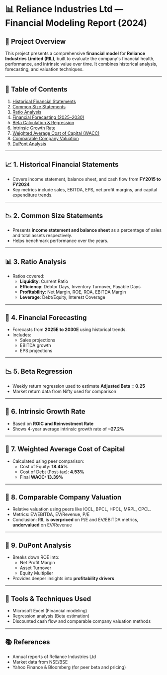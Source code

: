 
# 📊 Reliance Industries Ltd — Financial Modeling Report (2024)

## 📁 Project Overview

This project presents a comprehensive **financial model** for **Reliance Industries Limited (RIL)**, built to evaluate the company's financial health, performance, and intrinsic value over time. It combines historical analysis, forecasting, and valuation techniques.

---

## 📌 Table of Contents

1. [Historical Financial Statements](#1-historical-financial-statements)  
2. [Common Size Statements](#2-common-size-statements)  
3. [Ratio Analysis](#3-ratio-analysis)  
4. [Financial Forecasting (2025–2030)](#4-financial-forecasting)  
5. [Beta Calculation & Regression](#5-beta-regression)  
6. [Intrinsic Growth Rate](#6-intrinsic-growth-rate)  
7. [Weighted Average Cost of Capital (WACC)](#7-weighted-average-cost-of-capital)  
8. [Comparable Company Valuation](#8-comparable-company-valuation)  
9. [DuPont Analysis](#9-dupont-analysis)

---

## 📈 1. Historical Financial Statements

- Covers income statement, balance sheet, and cash flow from **FY2015 to FY2024**
- Key metrics include sales, EBITDA, EPS, net profit margins, and capital expenditure trends.

---

## 📉 2. Common Size Statements

- Presents **income statement and balance sheet** as a percentage of sales and total assets respectively.
- Helps benchmark performance over the years.

---

## 📊 3. Ratio Analysis

- Ratios covered:  
  - **Liquidity**: Current Ratio  
  - **Efficiency**: Debtor Days, Inventory Turnover, Payable Days  
  - **Profitability**: Net Margin, ROE, ROA, EBITDA Margin  
  - **Leverage**: Debt/Equity, Interest Coverage

---

## 🔮 4. Financial Forecasting

- Forecasts from **2025E to 2030E** using historical trends.
- Includes:
  - Sales projections
  - EBITDA growth
  - EPS projections

---

## 📉 5. Beta Regression

- Weekly return regression used to estimate **Adjusted Beta = 0.25**
- Market return data from Nifty used for comparison

---

## 🌱 6. Intrinsic Growth Rate

- Based on **ROIC and Reinvestment Rate**
- Shows 4-year average intrinsic growth rate of **~27.2%**

---

## 🧮 7. Weighted Average Cost of Capital

- Calculated using peer comparison:
  - Cost of Equity: **18.45%**
  - Cost of Debt (Post-tax): **4.53%**
  - Final **WACC: 13.39%**

---

## 🏢 8. Comparable Company Valuation

- Relative valuation using peers like IOCL, BPCL, HPCL, MRPL, CPCL.
- Metrics: EV/EBITDA, EV/Revenue, P/E
- Conclusion: RIL is **overpriced** on P/E and EV/EBITDA metrics, **undervalued** on EV/Revenue

---

## 🧩 9. DuPont Analysis

- Breaks down ROE into:
  - Net Profit Margin
  - Asset Turnover
  - Equity Multiplier  
- Provides deeper insights into **profitability drivers**

---

## 🧠 Tools & Techniques Used

- Microsoft Excel (Financial modeling)
- Regression analysis (Beta estimation)
- Discounted cash flow and comparable company valuation methods

---

## 📚 References

- Annual reports of Reliance Industries Ltd
- Market data from NSE/BSE
- Yahoo Finance & Bloomberg (for peer beta and pricing)
